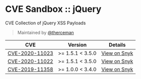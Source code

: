 # CVE Sandbox :: jQuery

CVE Collection of jQuery XSS Payloads

> Maintained by [@therceman](https://twitter.com/therceman)

| CVE                                                                                         | Version          | Details                                                             |
|---------------------------------------------------------------------------------------------|------------------|---------------------------------------------------------------------|
| [CVE-2020-11023](https://github.com/cve-sandbox/jquery/blob/main/CVE-2020-11023/index.html) | >= 1.5.1 < 3.5.0 | [View on Snyk](https://security.snyk.io/vuln/SNYK-JS-JQUERY-565129) |
| [CVE-2020-11022](https://github.com/cve-sandbox/jquery/blob/main/CVE-2020-11022/index.html) | >= 1.5.1 < 3.5.0 | [View on Snyk](https://security.snyk.io/vuln/SNYK-JS-JQUERY-567880) |
| [CVE-2019-11358](https://github.com/cve-sandbox/jquery/blob/main/CVE-2019-11358/index.html) | >= 1.0.0 < 3.4.0 | [View on Snyk](https://security.snyk.io/vuln/SNYK-JS-JQUERY-174006) |